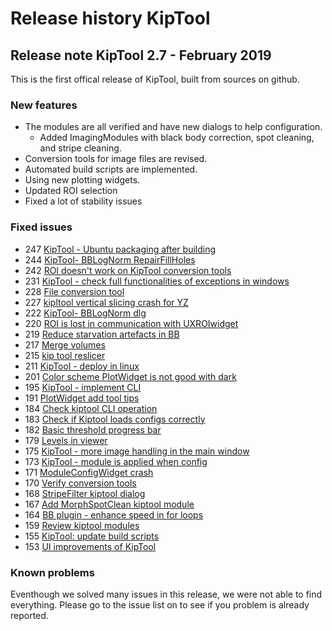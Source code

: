 # Release history KipTool

## Release note KipTool 2.7 - February 2019 
This is the first offical release of KipTool, built from sources on github. 

### New features
- The modules are all verified and have new dialogs to help configuration.
  - Added ImagingModules with black body correction, spot cleaning, and stripe cleaning.
- Conversion tools for image files are revised.
- Automated build scripts are implemented.
- Using new plotting widgets.
- Updated ROI selection
- Fixed a lot of stability issues

### Fixed issues
- 247 [ KipTool - Ubuntu packaging after building ]( https://api.github.com/repos/neutronimaging/imagingsuite/issues/247 )
- 244 [ KipTool- BBLogNorm RepairFillHoles ]( https://api.github.com/repos/neutronimaging/imagingsuite/issues/244 )
- 242 [ ROI doesn't work on KipTool conversion tools ]( https://api.github.com/repos/neutronimaging/imagingsuite/issues/242 )
- 231 [ KipTool - check full functionalities of exceptions in windows ]( https://api.github.com/repos/neutronimaging/imagingsuite/issues/231 )
- 228 [ File conversion tool ]( https://api.github.com/repos/neutronimaging/imagingsuite/issues/228 )
- 227 [ kipltool vertical slicing crash for YZ ]( https://api.github.com/repos/neutronimaging/imagingsuite/issues/227 )
- 222 [ KipTool- BBLogNorm dlg ]( https://api.github.com/repos/neutronimaging/imagingsuite/issues/222 )
- 220 [ ROI is lost in communication with UXROIwidget ]( https://api.github.com/repos/neutronimaging/imagingsuite/issues/220 )
- 219 [ Reduce starvation artefacts in BB ]( https://api.github.com/repos/neutronimaging/imagingsuite/issues/219 )
- 217 [ Merge volumes ]( https://api.github.com/repos/neutronimaging/imagingsuite/issues/217 )
- 215 [ kip tool reslicer ]( https://api.github.com/repos/neutronimaging/imagingsuite/issues/215 )
- 211 [ KipTool - deploy in linux ]( https://api.github.com/repos/neutronimaging/imagingsuite/issues/211 )
- 201 [ Color scheme PlotWidget is not good with dark ]( https://api.github.com/repos/neutronimaging/imagingsuite/issues/201 )
- 195 [ KipTool - implement CLI ]( https://api.github.com/repos/neutronimaging/imagingsuite/issues/195 )
- 191 [ PlotWidget add  tool tips ]( https://api.github.com/repos/neutronimaging/imagingsuite/issues/191 )
- 184 [ Check kiptool CLI operation ]( https://api.github.com/repos/neutronimaging/imagingsuite/issues/184 )
- 183 [ Check if Kiptool loads configs correctly ]( https://api.github.com/repos/neutronimaging/imagingsuite/issues/183 )
- 182 [ Basic threshold progress bar ]( https://api.github.com/repos/neutronimaging/imagingsuite/issues/182 )
- 179 [ Levels in viewer ]( https://api.github.com/repos/neutronimaging/imagingsuite/issues/179 )
- 175 [ KipTool - more image handling in the main window ]( https://api.github.com/repos/neutronimaging/imagingsuite/issues/175 )
- 173 [ KipTool - module is applied when config ]( https://api.github.com/repos/neutronimaging/imagingsuite/issues/173 )
- 171 [ ModuleConfigWidget crash ]( https://api.github.com/repos/neutronimaging/imagingsuite/issues/171 )
- 170 [ Verify conversion tools ]( https://api.github.com/repos/neutronimaging/imagingsuite/issues/170 )
- 168 [ StripeFilter kiptool dialog ]( https://api.github.com/repos/neutronimaging/imagingsuite/issues/168 )
- 167 [ Add MorphSpotClean kiptool module ]( https://api.github.com/repos/neutronimaging/imagingsuite/issues/167 )
- 164 [ BB plugin - enhance speed in for loops ]( https://api.github.com/repos/neutronimaging/imagingsuite/issues/164 )
- 159 [ Review kiptool modules ]( https://api.github.com/repos/neutronimaging/imagingsuite/issues/159 )
- 155 [ KipTool: update build scripts ]( https://api.github.com/repos/neutronimaging/imagingsuite/issues/155 )
- 153 [ UI improvements of KipTool ]( https://api.github.com/repos/neutronimaging/imagingsuite/issues/153 )

### Known problems
Eventhough we solved many issues in this release, we were not able to find everything. Please go to the issue list on to see if you problem is already reported.
